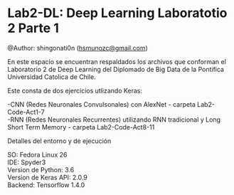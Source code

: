 # Lab2-DL: Deep Learning Laboratotio 2 Parte 1

@Author: shingonati0n (hsmunozc@gmail.com)

En este espacio se encuentran respaldados los archivos que conforman el Laboratorio 2 de Deep Learning del Diplomado de Big Data
de la Pontifica Universidad Catolica de Chile. 

Este consta de dos ejercicios utlizando Keras: 

-CNN (Redes Neuronales Convulsonales) con AlexNet - carpeta Lab2-Code-Act1-7  
-RNN (Redes Neuronales Recurrentes) utilizando RNN tradicional y Long Short Term Memory - carpeta Lab2-Code-Act8-11

Detalles del entorno y de ejecución  

SO: Fedora Linux 26  
IDE: Spyder3  
Version de Python: 3.6  
Version de Keras API: 2.0.9   
Backend: Tensorflow  1.4.0  
